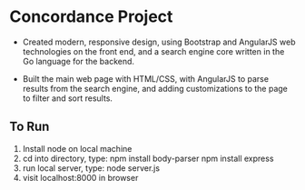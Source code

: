 Concordance Project
====================

- Created modern, responsive design, using Bootstrap and AngularJS web technologies on the front end, and a search engine core written in the Go language for the backend. 

- Built the main web page with HTML/CSS, with AngularJS to parse results from the search engine, and adding customizations to the page to filter and sort results.

To Run
--------------------
1. Install node on local machine
2. cd into directory, type: npm install body-parser
					  		npm install express
3. run local server,  type: node server.js
4. visit localhost:8000 in browser